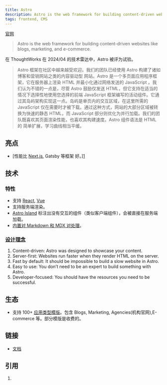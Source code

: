```yaml
---
title: Astro
description: Astro is the web framework for building content-driven websites like blogs, marketing, and e-commerce.
tags: frontend, CMS
---
```

[官网](https://astro.build/)
> Astro is the web framework for building content-driven websites like blogs, marketing, and e-commerce.

在 ThoughtWorks 在 2024/04 的技术雷达中，Astro 被评为试验。
> Astro 框架在社区中越来越受欢迎。我们的团队已经使用 Astro 构建了诸如博客和营销网站之类的内容驱动型
网站。Astro 是一个多页面应用程序框架，它在服务器上渲染 HTML 并最小化通过网络发送的 JavaScript 。我
们认为不错的一点是，尽管 Astro 鼓励仅发送 HTML，但它支持在适当的情况下选择性地使用您选择的前端
JavaScript 框架编写的活动组件。它通过其岛屿架构实现这一点。岛屿是单页内的交互区域，在这里所需的
JavaScript 仅在需要时才被下载。通过这种方式，网站的大部分区域被转换为快速的静态 HTML，而 JavaScript
部分则优化为并行加载。我们的团队既喜欢其页面渲染性能，也喜欢其构建速度。Astro 组件语法是 HTML 的
简单扩展，学习曲线相当平缓。

## 亮点
* [性能比 [Next.js](../n/next.md), Gatsby 等框架 好。][1]

## 技术
### 特性
* 支持 [React](../r/react.md), [Vue](../v/vue.md)
* 支持服务端渲染。
* [Astro Island](https://docs.astro.build/zh-cn/concepts/islands/) 标注出没有交互的组件（类似客户端组件），会被直接在服务端加载。
* [内置对 Markdown 和 MDX 对处理](https://docs.astro.build/en/guides/markdown-content/)。

### [设计理念](https://docs.astro.build/en/concepts/why-astro/#design-principles)
1. Content-driven: Astro was designed to showcase your content.
2. Server-first: Websites run faster when they render HTML on the server. 
3. Fast by default: It should be impossible to build a slow website in Astro.
4. Easy to use: You don’t need to be an expert to build something with Astro.
5. Developer-focused: You should have the resources you need to be successful.

## 生态
* 支持 100+ [应用类型模版](https://astro.build/themes/)。包含 Blogs, Marketing, Agencies(机构官网),E-commerce 等。部分模版是收费的。

## 链接
* [文档](https://docs.astro.build/zh-cn/)

## 引用
1. [1]: [Astro](https://astro.build/)
